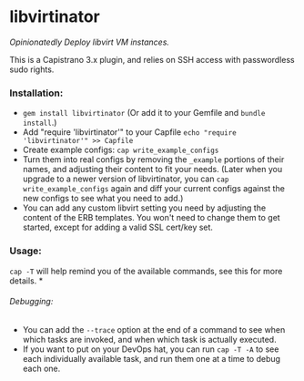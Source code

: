 libvirtinator
============

*Opinionatedly Deploy libvirt VM instances.*

This is a Capistrano 3.x plugin, and relies on SSH access with passwordless sudo rights.


### Installation:
* `gem install libvirtinator` (Or add it to your Gemfile and `bundle install`.)
* Add "require 'libvirtinator'" to your Capfile
`echo "require 'libvirtinator'" >> Capfile`
* Create example configs:
`cap write_example_configs`
* Turn them into real configs by removing the `_example` portions of their names, and adjusting their content to fit your needs. (Later when you upgrade to a newer version of libvirtinator, you can `cap write_example_configs` again and diff your current configs against the new configs to see what you need to add.)
* You can add any custom libvirt setting you need by adjusting the content of the ERB templates. You won't need to change them to get started, except for adding a valid SSL cert/key set.

### Usage:
`cap -T` will help remind you of the available commands, see this for more details.
* 

###### Debugging:
* You can add the `--trace` option at the end of a command to see when which tasks are invoked, and when which task is actually executed.
* If you want to put on your DevOps hat, you can run `cap -T -A` to see each individually available task, and run them one at a time to debug each one.
